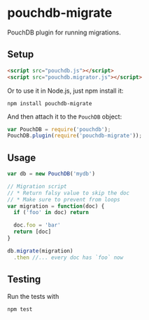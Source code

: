 # pouchdb-migrate
PouchDB plugin for running migrations.

## Setup
```html
<script src="pouchdb.js"></script>
<script src="pouchdb.migrator.js"></script>
```

Or to use it in Node.js, just npm install it:

```
npm install pouchdb-migrate
```

And then attach it to the `PouchDB` object:

```js
var PouchDB = require('pouchdb');
PouchDB.plugin(require('pouchdb-migrate'));
```

## Usage
```js
var db = new PouchDB('mydb')

// Migration script
// * Return falsy value to skip the doc
// * Make sure to prevent from loops
var migration = function(doc) {
  if ('foo' in doc) return

  doc.foo = 'bar'
  return [doc]
}

db.migrate(migration)
  .then //... every doc has `foo` now
```

## Testing
Run the tests with
```sh
npm test
```
